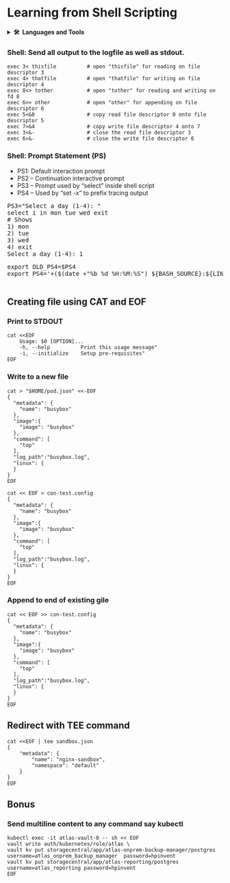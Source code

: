 # Learning from Shell Scripting

<details>
  <summary><b>🛠️&nbsp;&nbsp;Languages&nbsp;and&nbsp;Tools</b></summary>
  <br/>
  <p align="left"> Lot more details about the script in the repo
</details>
  

### Shell: Send all output to the logfile as well as stdout.
```
exec 3< thisfile          # open "thisfile" for reading on file descriptor 3
exec 4> thatfile          # open "thatfile" for writing on file descriptor 4
exec 8<> tother           # open "tother" for reading and writing on fd 8
exec 6>> other            # open "other" for appending on file descriptor 6
exec 5<&0                 # copy read file descriptor 0 onto file descriptor 5
exec 7>&4                 # copy write file descriptor 4 onto 7
exec 3<&-                 # close the read file descriptor 3
exec 6>&-                 # close the write file descriptor 6
```

### Shell: Prompt Statement (PS)

- PS1: Default interaction prompt
- PS2 – Continuation interactive prompt
- PS3 – Prompt used by “select” inside shell script
- PS4 – Used by “set -x” to prefix tracing output

<pre>
PS3="Select a day (1-4): "
select i in mon tue wed exit
# Shows 
1) mon
2) tue
3) wed
4) exit
Select a day (1-4): 1
</pre>

<pre>
export OLD_PS4=$PS4
export PS4='+($(date +"%b %d %H:%M:%S") ${BASH_SOURCE}:${LINENO}): ${FUNCNAME[0]:+${FUNCNAME[0]}(): }'

</pre>



## Creating file using CAT and EOF

### Print to STDOUT

```
cat <<EOF
    Usage: $0 [OPTION]...
    -h, --help          Print this usage message"
    -i, --initialize    Setup pre-requisites"
EOF
```

### Write to a new file

```
cat > "$HOME/pod.json" <<-EOF
{
  "metadata": {
    "name": "busybox"
  },
  "image":{
    "image": "busybox"
  },
  "command": [
    "top"
  ],
  "log_path":"busybox.log",
  "linux": {
  }
}
EOF
```

```
cat << EOF > con-test.config
{
  "metadata": {
    "name": "busybox"
  },
  "image":{
    "image": "busybox"
  },
  "command": [
    "top"
  ],
  "log_path":"busybox.log",
  "linux": {
  }
}
EOF
```

### Append to end of existing gile

```
cat << EOF >> con-test.config
{
  "metadata": {
    "name": "busybox"
  },
  "image":{
    "image": "busybox"
  },
  "command": [
    "top"
  ],
  "log_path":"busybox.log",
  "linux": {
  }
}
EOF

```
## Redirect with TEE command
```
cat <<EOF | tee sandbox.json
{
    "metadata": {
        "name": "nginx-sandbox",
        "namespace": "default"
    }
}
EOF
```
## Bonus
### Send multiline content to any command say kubectl
```
kubectl exec -it atlas-vault-0 -- sh << EOF
vault write auth/kubernetes/role/atlas \
vault kv put storagecentral/app/atlas-onprem-backup-manager/postgres username=atlas_onprem_backup_manager  password=hpinvent
vault kv put storagecentral/app/atlas-reporting/postgres username=atlas_reporting password=hpinvent
EOF
```
